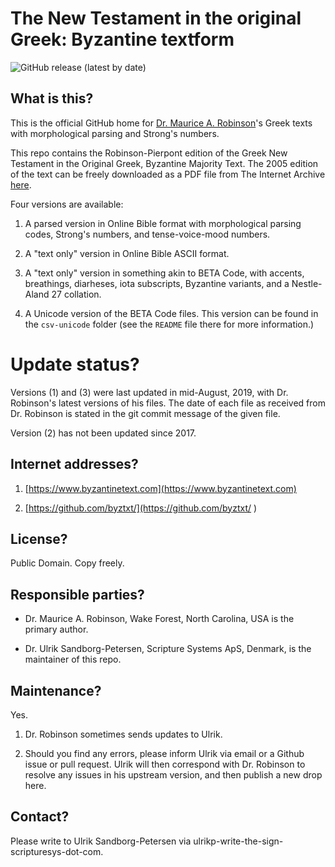 # The New Testament in the original Greek: Byzantine textform

![GitHub release (latest by date)](https://img.shields.io/github/v/release/ByzTxt/byzantine-majority-text?style=for-the-badge)

## What is this?

This is the official GitHub home for [Dr. Maurice A. Robinson](https://en.wikipedia.org/wiki/Maurice_A._Robinson)'s Greek
texts with morphological parsing and Strong's numbers.

This repo contains the Robinson-Pierpont edition of the Greek New
Testament in the Original Greek, Byzantine Majority Text. The 2005 edition of the text can be freely downloaded as a PDF file from The Internet Archive [here](https://archive.org/details/newtestamentrobinsonpierpontbyzantine/).

Four versions are available:

1. A parsed version in Online Bible format with morphological parsing
codes, Strong's numbers, and tense-voice-mood numbers.

2. A "text only" version in Online Bible ASCII format.

3. A "text only" version in something akin to BETA Code, with accents,
breathings, diarheses, iota subscripts, Byzantine variants, and
a Nestle-Aland 27 collation.

4. A Unicode version of the BETA Code files. This version can be found in the `csv-unicode`
folder (see the `README` file there for more information.)

# Update status?

Versions (1) and (3) were last updated in mid-August, 2019, with
Dr. Robinson's latest versions of his files.  The date of each file as
received from Dr. Robinson is stated in the git commit message of the
given file.

Version (2) has not been updated since 2017.

## Internet addresses?

1. [https://www.byzantinetext.com](https://www.byzantinetext.com)

2. [https://github.com/byztxt/](https://github.com/byztxt/
)

## License?

Public Domain.  Copy freely.

## Responsible parties?

- Dr. Maurice A. Robinson, Wake Forest, North Carolina, USA is the
  primary author.

- Dr. Ulrik Sandborg-Petersen, Scripture Systems ApS, Denmark, is the
  maintainer of this repo.

## Maintenance?

Yes.

1. Dr. Robinson sometimes sends updates to Ulrik.

2. Should you find any errors, please inform Ulrik via email or a
Github issue or pull request. Ulrik will then correspond with Dr. Robinson to resolve any issues in his upstream version, and then publish a new drop here.


## Contact?

Please write to Ulrik Sandborg-Petersen via
ulrikp-write-the-sign-scripturesys-dot-com.


